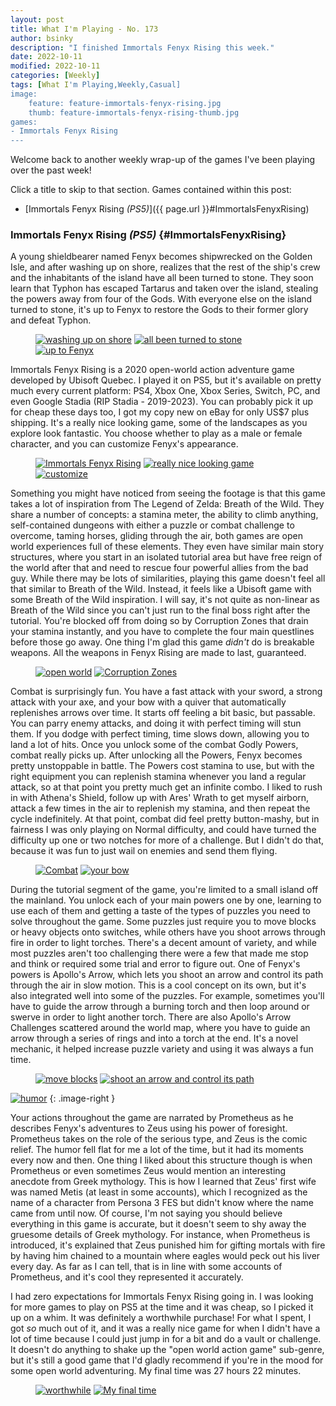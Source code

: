 ```yaml
---
layout: post
title: What I'm Playing - No. 173
author: bsinky
description: "I finished Immortals Fenyx Rising this week."
date: 2022-10-11
modified: 2022-10-11
categories: [Weekly]
tags: [What I'm Playing,Weekly,Casual]
image:
    feature: feature-immortals-fenyx-rising.jpg
    thumb: feature-immortals-fenyx-rising-thumb.jpg
games:
- Immortals Fenyx Rising
---
```


Welcome back to another weekly wrap-up of the games I've been playing over the
past week!

Click a title to skip to that section. Games contained within this post:

 - [Immortals Fenyx Rising *(PS5)*]({{ page.url }}#ImmortalsFenyxRising)

<!--more-->

### Immortals Fenyx Rising *(PS5)*    {#ImmortalsFenyxRising}

A young shieldbearer named Fenyx becomes shipwrecked on the Golden Isle, and
after washing up on shore, realizes that the rest of the ship's crew and the
inhabitants of the island have all been turned to stone. They soon learn that
Typhon has escaped Tartarus and taken over the island, stealing the powers away
from four of the Gods. With everyone else on the island turned to stone, it's up
to Fenyx to restore the Gods to their former glory and defeat Typhon.

<figure class="third">
    <a href="https://i.imgur.com/wUrScj3.jpg"><img src="https://i.imgur.com/wUrScj3m.jpg" alt="washing up on shore"/></a>
    <a href="https://i.imgur.com/4zyqZ9W.jpg"><img src="https://i.imgur.com/4zyqZ9Wm.jpg" alt="all been turned to stone"/></a>
    <a href="https://i.imgur.com/n83RzAa.jpg"><img src="https://i.imgur.com/n83RzAam.jpg" alt="up to Fenyx"/></a>
</figure>

Immortals Fenyx Rising is a 2020 open-world action adventure game developed by
Ubisoft Quebec. I played it on PS5, but it's available on pretty much every
current platform: PS4, Xbox One, Xbox Series, Switch, PC, and even Google Stadia
(RIP Stadia - 2019-2023). You can probably pick it up for cheap these days too,
I got my copy new on eBay for only US$7 plus shipping. It's a really nice
looking game, some of the landscapes as you explore look fantastic. You choose
whether to play as a male or female character, and you can customize Fenyx's
appearance.

<figure class="third">
    <a href="https://i.imgur.com/vsi0CwR.jpg"><img src="https://i.imgur.com/vsi0CwRm.jpg" alt="Immortals Fenyx Rising"/></a>
    <a href="https://i.imgur.com/OOBea19.jpg"><img src="https://i.imgur.com/OOBea19m.jpg" alt="really nice looking game"/></a>
    <a href="https://i.imgur.com/mr2op2W.jpg"><img src="https://i.imgur.com/mr2op2Wm.jpg" alt="customize"/></a>
</figure>

Something you might have noticed from seeing the footage is that this game takes
a lot of inspiration from The Legend of Zelda: Breath of the Wild. They share a
number of concepts: a stamina meter, the ability to climb anything,
self-contained dungeons with either a puzzle or combat challenge to overcome,
taming horses, gliding through the air, both games are open world experiences
full of these elements. They even have similar main story structures, where you
start in an isolated tutorial area but have free reign of the world after that
and need to rescue four powerful allies from the bad guy. While there may be
lots of similarities, playing this game doesn't feel all that similar to Breath
of the Wild. Instead, it feels like a Ubisoft game with some Breath of the Wild
inspiration. I will say, it's not quite as non-linear as Breath of the Wild
since you can't just run to the final boss right after the tutorial. You're
blocked off from doing so by Corruption Zones that drain your stamina instantly,
and you have to complete the four main questlines before those go away. One
thing I'm glad this game *didn't* do is breakable weapons. All the weapons in
Fenyx Rising are made to last, guaranteed.

<figure class="half">
    <a href="https://i.imgur.com/pVM09a6.jpg"><img src="https://i.imgur.com/pVM09a6m.jpg" alt="open world"/></a>
    <a href="https://i.imgur.com/JcucMPK.jpg"><img src="https://i.imgur.com/JcucMPKm.jpg" alt="Corruption Zones"/></a>
</figure>

Combat is surprisingly fun. You have a fast attack with your sword, a strong
attack with your axe, and your bow with a quiver that automatically replenishes
arrows over time. It starts off feeling a bit basic, but passable. You can parry
enemy attacks, and doing it with perfect timing will stun them. If you dodge
with perfect timing, time slows down, allowing you to land a lot of hits. Once
you unlock some of the combat Godly Powers, combat really picks up. After
unlocking all the Powers, Fenyx becomes pretty unstoppable in battle. The Powers
cost stamina to use, but with the right equipment you can replenish stamina
whenever you land a regular attack, so at that point you pretty much get an
infinite combo. I liked to rush in with Athena's Shield, follow up with Ares'
Wrath to get myself airborn, attack a few times in the air to replenish my
stamina, and then repeat the cycle indefinitely. At that point, combat did feel
pretty button-mashy, but in fairness I was only playing on Normal difficulty,
and could have turned the difficulty up one or two notches for more of a
challenge. But I didn't do that, because it was fun to just wail on enemies and
send them flying.

<figure class="half">
    <a href="https://i.imgur.com/yZB5QSd.jpg"><img src="https://i.imgur.com/yZB5QSdm.jpg" alt="Combat"/></a>
    <a href="https://i.imgur.com/o90KIvW.jpg"><img src="https://i.imgur.com/o90KIvWm.jpg" alt="your bow"/></a>
</figure>

During the tutorial segment of the game, you're limited to a small island off
the mainland. You unlock each of your main powers one by one, learning to use
each of them and getting a taste of the types of puzzles you need to solve
throughout the game. Some puzzles just require you to move blocks or heavy
objects onto switches, while others have you shoot arrows through fire in order
to light torches. There's a decent amount of variety, and while most puzzles
aren't too challenging there were a few that made me stop and think or required
some trial and error to figure out. One of Fenyx's powers is Apollo's Arrow,
which lets you shoot an arrow and control its path through the air in slow
motion. This is a cool concept on its own, but it's also integrated well into
some of the puzzles. For example, sometimes you'll have to guide the arrow
through a burning torch and then loop around or swerve in order to light another
torch. There are also Apollo's Arrow Challenges scattered around the world map,
where you have to guide an arrow through a series of rings and into a torch at
the end. It's a novel mechanic, it helped increase puzzle variety and using it
was always a fun time.

<figure class="half">
    <a href="https://i.imgur.com/O94FUgV.jpg"><img src="https://i.imgur.com/O94FUgVm.jpg" alt="move blocks"/></a>
    <a href="https://i.imgur.com/Z4501fe.jpg"><img src="https://i.imgur.com/Z4501fem.jpg" alt="shoot an arrow and control its path"/></a>
</figure>

[![humor](https://i.imgur.com/XgMzfT1m.jpg)](https://i.imgur.com/XgMzfT1.jpg)
{: .image-right }

Your actions throughout the game are narrated by Prometheus as he describes
Fenyx's adventures to Zeus using his power of foresight. Prometheus takes on the
role of the serious type, and Zeus is the comic relief. The humor fell flat for
me a lot of the time, but it had its moments every now and then. One thing I
liked about this structure though is when Prometheus or even sometimes Zeus
would mention an interesting anecdote from Greek mythology. This is how I
learned that Zeus' first wife was named Metis (at least in some accounts), which
I recognized as the name of a character from Persona 3 FES but didn't know where
the name came from until now. Of course, I'm not saying you should believe
everything in this game is accurate, but it doesn't seem to shy away the
gruesome details of Greek mythology. For instance, when Prometheus is
introduced, it's explained that Zeus punished him for gifting mortals with fire
by having him chained to a mountain where eagles would peck out his liver every
day. As far as I can tell, that is in line with some accounts of Prometheus, and
it's cool they represented it accurately.

I had zero expectations for Immortals Fenyx Rising going in. I was looking for
more games to play on PS5 at the time and it was cheap, so I picked it up on a
whim. It was definitely a worthwhile purchase! For what I spent, I got *so* much
out of it, and it was a really nice game for when I didn't have a lot of time
because I could just jump in for a bit and do a vault or challenge. It doesn't
do anything to shake up the "open world action game" sub-genre, but it's still a
good game that I'd gladly recommend if you're in the mood for some open world
adventuring. My final time was 27 hours 22 minutes.

<figure class="half">
    <a href="https://i.imgur.com/Pp3tGfj.jpg"><img src="https://i.imgur.com/Pp3tGfjm.jpg" alt="worthwhile"/></a>
    <a href="https://i.imgur.com/CSXaIdw.jpg"><img src="https://i.imgur.com/CSXaIdwm.jpg" alt="My final time"/></a>
</figure>

